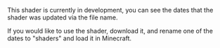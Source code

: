 This shader is currently in development, you can see the dates that the shader was updated via the file name.

If you would like to use the shader, download it, and rename one of the dates to "shaders" and load it in Minecraft.
